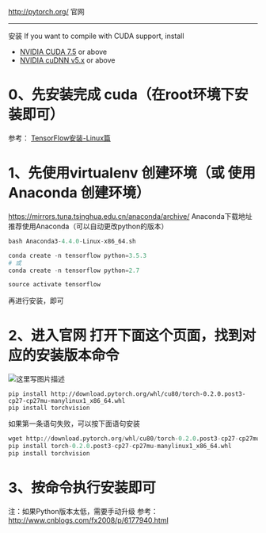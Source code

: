 http://pytorch.org/ 官网


----------


安装
If you want to compile with CUDA support, install

  - [NVIDIA CUDA 7.5](https://developer.nvidia.com/cuda-downloads) or above
  - [NVIDIA cuDNN v5.x](https://developer.nvidia.com/cudnn) or above

# 0、先安装完成 cuda（在root环境下安装即可）
参考： [TensorFlow安装-Linux篇](http://blog.csdn.net/wc781708249/article/details/77989339) 

# 1、先使用virtualenv 创建环境（或 使用Anaconda 创建环境）

https://mirrors.tuna.tsinghua.edu.cn/anaconda/archive/ Anaconda下载地址
推荐使用Anaconda（可以自动更改python的版本）
```python
bash Anaconda3-4.4.0-Linux-x86_64.sh 

conda create -n tensorflow python=3.5.3
# 或
conda create -n tensorflow python=2.7

source activate tensorflow 
```
再进行安装，即可

# 2、进入官网 打开下面这个页面，找到对应的安装版本命令

![这里写图片描述](http://img.blog.csdn.net/20171213112148640?watermark/2/text/aHR0cDovL2Jsb2cuY3Nkbi5uZXQvd2M3ODE3MDgyNDk=/font/5a6L5L2T/fontsize/400/fill/I0JBQkFCMA==/dissolve/70/gravity/SouthEast)
```
pip install http://download.pytorch.org/whl/cu80/torch-0.2.0.post3-cp27-cp27mu-manylinux1_x86_64.whl
pip install torchvision
```

如果第一条语句失败，可以按下面语句安装
```python
wget http://download.pytorch.org/whl/cu80/torch-0.2.0.post3-cp27-cp27mu-manylinux1_x86_64.whl
pip install torch-0.2.0.post3-cp27-cp27mu-manylinux1_x86_64.whl
pip install torchvision
```
# 3、按命令执行安装即可
注：如果Python版本太低，需要手动升级 
参考：http://www.cnblogs.com/fx2008/p/6177940.html
